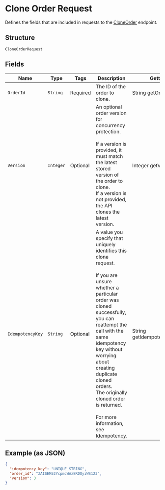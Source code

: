 
# Clone Order Request

Defines the fields that are included in requests to the
[CloneOrder](../../doc/api/orders.md#clone-order) endpoint.

## Structure

`CloneOrderRequest`

## Fields

| Name | Type | Tags | Description | Getter |
|  --- | --- | --- | --- | --- |
| `OrderId` | `String` | Required | The ID of the order to clone. | String getOrderId() |
| `Version` | `Integer` | Optional | An optional order version for concurrency protection.<br><br>If a version is provided, it must match the latest stored version of the order to clone.<br>If a version is not provided, the API clones the latest version. | Integer getVersion() |
| `IdempotencyKey` | `String` | Optional | A value you specify that uniquely identifies this clone request.<br><br>If you are unsure whether a particular order was cloned successfully,<br>you can reattempt the call with the same idempotency key without<br>worrying about creating duplicate cloned orders.<br>The originally cloned order is returned.<br><br>For more information, see [Idempotency](https://developer.squareup.com/docs/build-basics/common-api-patterns/idempotency). | String getIdempotencyKey() |

## Example (as JSON)

```json
{
  "idempotency_key": "UNIQUE_STRING",
  "order_id": "ZAISEM52YcpmcWAzERDOyiWS123",
  "version": 3
}
```

